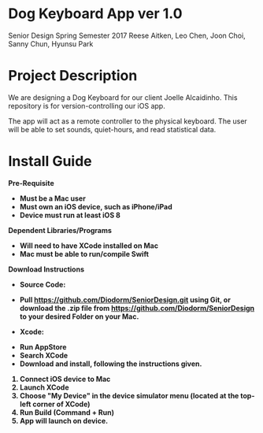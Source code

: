 # Dog Keyboard App ver 1.0
Senior Design Spring Semester 2017
Reese Aitken, Leo Chen, Joon Choi, Sanny Chun, Hyunsu Park

# Project Description
We are designing a Dog Keyboard for our client Joelle Alcaidinho.
This repository is for version-controlling our iOS app.

The app will act as a remote controller to the physical keyboard. The user will be able to set sounds, quiet-hours, and read statistical data. 

# Install Guide
<b>Pre-Requisite<b>
- Must be a Mac user
- Must own an iOS device, such as iPhone/iPad
- Device must run at least iOS 8

Dependent Libraries/Programs
- Will need to have XCode installed on Mac
- Mac must be able to run/compile Swift

Download Instructions
* Source Code:
- Pull https://github.com/Diodorm/SeniorDesign.git using Git, or download the .zip file from https://github.com/Diodorm/SeniorDesign to your desired Folder on your Mac.

* Xcode:
- Run AppStore
- Search XCode
- Download and install, following the instructions given.



1. Connect iOS device to Mac
2. Launch XCode
3. Choose "My Device" in the device simulator menu (located at the top-left corner of XCode)
4. Run Build (Command + Run)
5. App will launch on device. 
